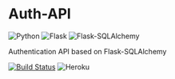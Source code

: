 # Auth-API

![Python](https://img.shields.io/badge/Python-v^3.7-blue.svg?logo=python&longCache=true&logoColor=white&colorB=5e81ac&style=flat-square&colorA=4c566a)
![Flask](https://img.shields.io/badge/Flask-v1.1.2-blue.svg?longCache=true&logo=flask&style=flat-square&logoColor=white&colorB=5e81ac&colorA=4c566a)
![Flask-SQLAlchemy](https://img.shields.io/badge/Flask--SQLAlchemy-2.4.1-red.svg?longCache=true&style=flat-square&logo=flask&logoColor=white&colorA=4c566a&colorB=5e81ac)

Authentication API based on Flask-SQLAlchemy

[![Build Status](https://travis-ci.org/jaykay12/Auth-API.svg?branch=master)](https://travis-ci.org/jaykay12/Auth-API)
![Heroku](http://heroku-badge.herokuapp.com/?app=auth-api-flask&root=/api)
